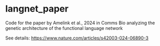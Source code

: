 # langnet_paper
Code for the paper by Amelink et al., 2024 in Comms Bio analyzing the genetic architecture of the functional language network

See details:
https://www.nature.com/articles/s42003-024-06890-3

